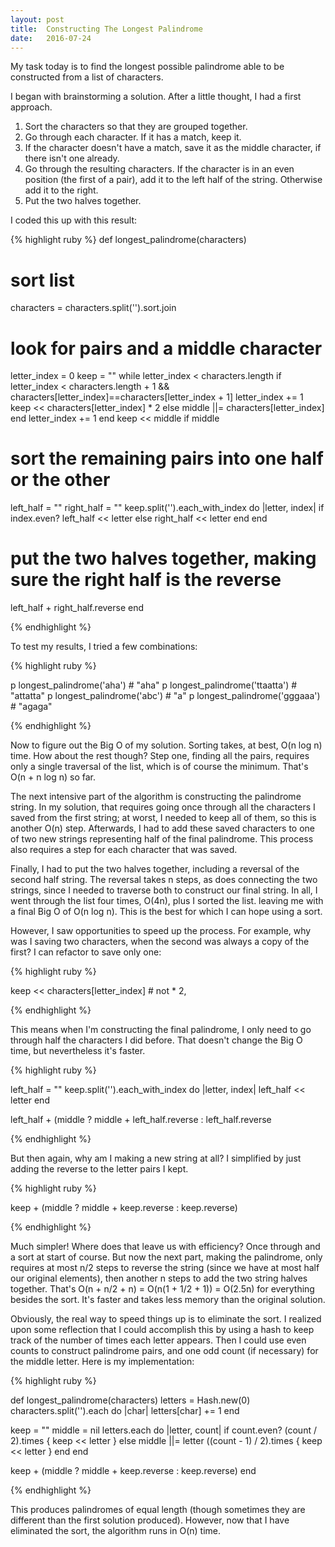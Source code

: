 ```yaml
---
layout: post
title:  Constructing The Longest Palindrome
date:   2016-07-24
---
```


<p class="intro"><span class="dropcap">M</span>y task today is to find the longest possible palindrome able to be constructed from a list of characters.</p>
I began with brainstorming a solution. After a little thought, I had a first approach.

1. Sort the characters so that they are grouped together.
2. Go through each character. If it has a match, keep it.
3. If the character doesn't have a match, save it as the middle character, if there isn't one already.
4. Go through the resulting characters. If the character is in an even position (the first of a pair), add it to the left half of the string. Otherwise add it to the right.
5. Put the two halves together.

I coded this up with this result:

{% highlight ruby %}
def longest_palindrome(characters)
  # sort list
  characters = characters.split('').sort.join

  # look for pairs and a middle character
  letter_index = 0
  keep = ""
  while letter_index < characters.length
    if letter_index < characters.length + 1 && characters[letter_index]==characters[letter_index + 1]
      letter_index += 1
      keep << characters[letter_index] * 2
    else
      middle ||= characters[letter_index]
    end
    letter_index += 1
  end
  keep << middle if middle

  # sort the remaining pairs into one half or the other
  left_half = ""
  right_half = ""
  keep.split('').each_with_index do |letter, index|
    if index.even?
      left_half << letter
    else
      right_half << letter
    end
  end

  # put the two halves together, making sure the right half is the reverse
  left_half + right_half.reverse
end

{% endhighlight %}

To test my results, I tried a few combinations:

{% highlight ruby %}

p longest_palindrome('aha')       # "aha"
p longest_palindrome('ttaatta')   # "attatta"
p longest_palindrome('abc')       # "a"
p longest_palindrome('gggaaa')    # "agaga"

{% endhighlight %}

Now to figure out the Big O of my solution. Sorting takes, at best, O(n log n) time. How about the rest though? Step one, finding all the pairs, requires only a single traversal of the list, which is of course the minimum. That's O(n + n log n) so far.

The next intensive part of the algorithm is constructing the palindrome string. In my solution, that requires going once through all the characters I saved from the first string; at worst, I needed to keep all of them, so this is another O(n) step. Afterwards, I had to add these saved characters to one of two new strings representing half of the final palindrome. This process also requires a step for each character that was saved.

Finally, I had to put the two halves together, including a reversal of the second half string. The reversal takes n steps, as does connecting the two strings, since I needed to traverse both to construct our final string. In all, I went through the list four times, O(4n), plus I sorted the list. leaving me with a final Big O of O(n log n). This is the best for which I can hope using a sort.

However, I saw opportunities to speed up the process. For example, why was I saving two characters, when the second was always a copy of the first? I can refactor to save only one:

{% highlight ruby %}

keep << characters[letter_index]  # not * 2,

{% endhighlight %}

This means when I'm constructing the final palindrome, I only need to go through half the characters I did before. That doesn't change the Big O time, but nevertheless it's faster.

{% highlight ruby %}

left_half = ""
keep.split('').each_with_index do |letter, index|
    left_half << letter
end

left_half + (middle ? middle + left_half.reverse : left_half.reverse

{% endhighlight %}

But then again, why am I making a new string at all? I simplified by just adding the reverse to the letter pairs I kept.

{% highlight ruby %}

keep + (middle ? middle + keep.reverse : keep.reverse)

{% endhighlight %}

Much simpler! Where does that leave us with efficiency? Once through and a sort at start of course. But now the next part, making the palindrome, only requires at most n/2 steps to reverse the string (since we have at most half our original elements), then another n steps to add the two string halves together. That's O(n + n/2 + n) = O(n(1 + 1/2 + 1)) = O(2.5n) for everything besides the sort. It's faster and takes less memory than the original solution.

Obviously, the real way to speed things up is to eliminate the sort. I realized upon some reflection that I could accomplish this by using a hash to keep track of the number of times each letter appears. Then I could use even counts to construct palindrome pairs, and one odd count (if necessary) for the middle letter. Here is my implementation:

{% highlight ruby %}

def longest_palindrome(characters)
  letters = Hash.new(0)
  characters.split('').each do |char|
    letters[char] += 1
  end

  keep = ""
  middle = nil
  letters.each do |letter, count|
    if count.even?
      (count / 2).times { keep << letter }
    else
      middle ||= letter
      ((count - 1) / 2).times { keep << letter }
    end
  end

  keep + (middle ? middle + keep.reverse : keep.reverse)
end

{% endhighlight %}

This produces palindromes of equal length (though sometimes they are different than the first solution produced). However, now that I have eliminated the sort, the algorithm runs in O(n) time.
